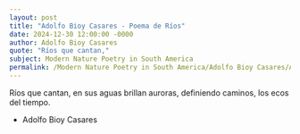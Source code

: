 ```yaml
---
layout: post
title: "Adolfo Bioy Casares - Poema de Ríos"
date: 2024-12-30 12:00:00 -0000
author: Adolfo Bioy Casares
quote: "Ríos que cantan,"
subject: Modern Nature Poetry in South America
permalink: /Modern Nature Poetry in South America/Adolfo Bioy Casares/Adolfo Bioy Casares - Poema de Ríos
---
```


Ríos que cantan,
en sus aguas brillan auroras,
definiendo caminos,
los ecos del tiempo.

- Adolfo Bioy Casares
